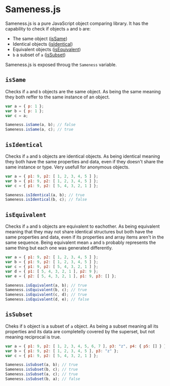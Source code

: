 
# Sameness.js

Sameness.js is a pure JavaScript object comparing library. It has the capability
to check if objects ```a``` and ```b``` are:

- The same object ([isSame](#issame))
- Identical objects ([isIdentical](#isidentical))
- Equivalent objects ([isEquivalent](#isequivalent))
- ```b``` a subset of ```a``` ([isSubset](#issubset))

Sameness.js is exposed throug the ```Sameness``` variable.

## ```isSame```

Checks if ```a``` and ```b``` objects are the same object. As being the same
meaning they both reffer to the same instance of an object.

```javascript
var a = { p: 1 };
var b = { p: 1 };
var c = a;

Sameness.isSame(a, b); // false
Sameness.isSame(a, c); // true
```

## ```isIdentical```

Checks if ```a``` and ```b``` objects are identical objects. As being identical
meaning they both have the same properties and data, even if they doesn't
share the same instance or type. Very usefull for anonymous objects.

```javascript
var a = { p1: 9, p2: [ 1, 2, 3, 4, 5 ] };
var b = { p1: 9, p2: [ 1, 2, 3, 4, 5 ] };
var c = { p1: 9, p2: [ 5, 4, 3, 2, 1 ] };

Sameness.isIdentical(a, b); // true
Sameness.isIdentical(b, c); // false
```

## ```isEquivalent```

Checks if ```a``` and ```b``` objects are equivalent to eachother. As being
equivalent meaning that they may not share identical structures but both have
the same properties and data, even if its properties and array items aren't in
the same sequence. Being equivalent mean ```a``` and ```b``` probably represents
the same thing but each one was generated differently.

```javascript
var a = { p1: 9, p2: [ 1, 2, 3, 4, 5 ] };
var b = { p1: 9, p2: [ 1, 2, 3, 4, 5 ] };
var c = { p1: 9, p2: [ 5, 4, 3, 2, 1 ] };
var d = { p1: [ 5, 4, 3, 2, 1 ], p2: 9 };
var e = { p2: [ 5, 4, 3, 2, 1 ], p1: 9, p3: [] };

Sameness.isEquivalent(a, b); // true
Sameness.isEquivalent(b, c); // true
Sameness.isEquivalent(c, d); // true
Sameness.isEquivalent(d, e); // false
```

## ```isSubset```

Cheks if ```b``` object is a subset of ```a``` object. As being a subset meaning
all its properties and its data are completelly covered by the superset, but not
meaning reciprocal is true.

```javascript
var a = { p1: 9, p2: [ 1, 2, 3, 4, 5, 6, 7 ], p3: "z", p4: { p5: [] } };
var b = { p1: 9, p2: [ 1, 2, 3, 4, 5 ], p3: "z" };
var c = { p1: 9, p2: [ 5, 4, 3, 2, 1 ] };

Sameness.isSubset(a, b); // true
Sameness.isSubset(b, c); // true
Sameness.isSubset(a, c); // true
Sameness.isSubset(b, a); // false
```
